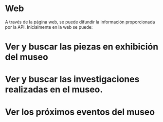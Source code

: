 Web
===
A través de la página web, se puede difundir la información proporcionada por la API. 
Inicialmente en la web se puede:
  # Ver y buscar las piezas en exhibición del museo
  # Ver y buscar las investigaciones realizadas en el museo.
  # Ver los próximos eventos del museo
